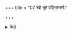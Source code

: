 +++
title = "07 श्वो भूते षड्भिरुत्तरैः"

+++

<details><summary>थिते</summary>

श्वो भूते षड्भिरुत्तरैः ७
</details>
